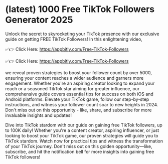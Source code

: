 # (latest) 1000 Free TikTok Followers Generator 2025

Unlock the secret to skyrocketing your TikTok presence with our exclusive guide on getting FREE TikTok Followers! In this enlightening video,

✅👉 Click Here: https://appbitly.com/Free-TikTok-Followers

✅👉 Click Here: https://appbitly.com/Free-TikTok-Followers

we reveal proven strategies to boost your follower count by over 5000, ensuring your content reaches a wider audience and garners more engagement. Whether you're an aspiring creator looking to expand your reach or a seasoned TikTok star aiming for greater influence, our comprehensive guide covers essential tips for success on both iOS and Android platforms. Elevate your TikTok game, follow our step-by-step instructions, and witness your follower count soar to new heights in 2024. Don't miss out on this opportunity - like, share, and subscribe for more invaluable insights and updates!

Dive into TikTok stardom with our guide on gaining free TikTok followers, up to 100K daily! Whether you're a content creator, aspiring influencer, or just looking to boost your TikTok game, our proven strategies will guide you to TikTok stardom. Watch now for practical tips and witness the transformation of your TikTok journey. Don't miss out on this golden opportunity—like, subscribe, and hit the notification bell for more insights into gaining free TikTok followers!